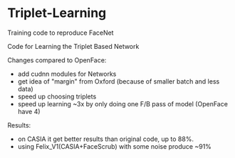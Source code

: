 # Triplet-Learning
Training code to reproduce FaceNet

Code for Learning the Triplet Based Network

Changes compared to OpenFace:
- add cudnn modules for Networks
- get idea of "margin" from Oxford (because of smaller batch and less data)
- speed up choosing triplets
- speed up learning ~3x by only doing one F/B pass of model (OpenFace have 4)


Results:
- on CASIA it get better results than original code, up to 88%. 
- using Felix_V1(CASIA+FaceScrub) with some noise produce ~91%

